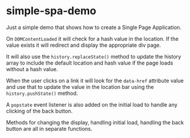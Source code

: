 # simple-spa-demo

Just a simple demo that shows how to create a Single Page Application.

On `DOMContentLoaded` it will check for a hash value in the location. If the value exists it will redirect and display the appropriate div page. 

It will also use the `history.replaceState()` method to update the history array to include the default location and hash value if the page loads without a hash value.

When the user clicks on a link it will look for the `data-href` attribute value and use that to update the value in the location bar using the `history.pushState()` method.

A `popstate` event listener is also added on the initial load to handle any clicking of the back button.

Methods for changing the display, handling initial load, handling the back button are all in separate functions.

